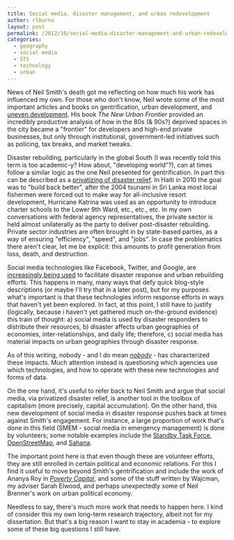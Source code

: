 ```yaml
---
title: Social media, disaster management, and urban redevelopment
author: rlburns
layout: post
permalink: /2012/10/social-media-disaster-management-and-urban-redevelopment/
categories:
  - geography
  - social media
  - STS
  - technology
  - urban
---
```

News of Neil Smith's death got me reflecting on how much his work has influenced my own. For those who don't know, Neil wrote some of the most important articles and books on gentrification, urban development, and [uneven development](http://neil-smith.net/uneven-development). His book *The New Urban Frontier* provided an incredibly productive analysis of how in the 80s (& 90s?) deprived spaces in the city became a "frontier" for developers and high-end private businesses, but only through institutional, government-led initiatives such as policing, tax breaks, and market tweaks. 

Disaster rebuilding, particularly in the global South (I was recently told this term is too academic-y? How about, "developing world"?), can at times follow a similar logic as the one Neil presented for gentrification. In part this can be described as a [privatizing of disaster relief](http://www.envplan.com/abstract.cgi?id=d2604ks). In Haiti in 2010 the goal was to "build back better", after the 2004 tsunami in Sri Lanka most local fishermen were forced out to make way for all-inclusive resort development, Hurricane Katrina was used as an opportunity to introduce charter schools to the Lower 9th Ward, etc., etc., etc. In my own conversations with federal agency representatives, the private sector is held almost unilaterally as the party to deliver post-disaster rebuilding. Private sector industries are often brought in by state-based parties, as a way of ensuring "efficiency", "speed", and "jobs". In case the problematics there aren't clear, let me be explicit: this amounts to profit generation from loss, death, and destruction.

Social media technologies like Facebook, Twitter, and Google, are [increasingly being used](http://blogs.reuters.com/the-human-impact/2012/03/24/will-twitter-put-the-u-n-out-of-the-disaster-business/) to facilitate disaster response and urban rebuilding efforts. This happens in many, many ways that defy quick blog-style descriptions (or maybe I'll try that in a later post), but for my purposes what's important is that these technologies inform response efforts in ways that haven't yet been explored. In fact, at this point, I still have to justify (logically, because i haven't yet gathered much on-the-ground evidence) this train of thought: a) social media is used by disaster responders to distribute their resources, b) disaster affects urban geographies of economies, inter-relationships, and daily life; therefore, c) social media has material impacts on urban geographies through disaster response.

As of this writing, nobody - and I do mean [*nobody*](http://irevolution.files.wordpress.com/2012/02/world-vision-geneva-report.pdf) - has characterized these impacts. Much attention instead is questioning which agencies use which technologies, and how to operate with these new technologies and forms of data.

On the one hand, it's useful to refer back to Neil Smith and argue that social media, via privatized disaster relief, is another tool in the toolbox of capitalism (more precisely, capital accumulation). On the other hand, this new development of social media in disaster response pushes back at times against Smith's engagement. For instance, a large proportion of work that's done in this field (SMEM - social media in emergency management) is done by volunteers; some notable examples include the [Standby Task Force](http://blog.standbytaskforce.com/), [OpenStreetMap](http://openstreetmap.org), and [Sahana](http://sahanafoundation.org/). 

The important point here is that even though these are volunteer efforts, they are still enrolled in certain political and economic relations. For this I find it useful to move beyond Smith's gentrification and include the work of Ananya Roy in [*Poverty Capital*](http://amzn.to/WEz2Ly), and some of the stuff written by Wajcman, my adviser Sarah Elwood, and perhaps unexpectedly some of Neil Brenner's work on urban political economy.

Needless to say, there's much more work that needs to happen here. I kind of consider this my own long-term research trajectory, albeit not for my dissertation. But that's a big reason I want to stay in academia - to explore some of these big questions I still have.